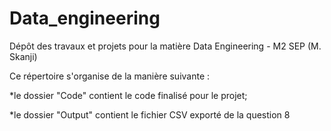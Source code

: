 # Data_engineering
Dépôt des travaux et projets pour la matière Data Engineering - M2 SEP (M. Skanji)

Ce répertoire s'organise de la manière suivante :

  *le dossier "Code" contient le code finalisé pour le projet;

  *le dossier "Output" contient le fichier CSV exporté de la question 8
